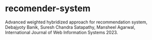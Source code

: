 # recomender-system
Advanced weighted hybridized approach for recommendation system, Debajyoty Banik, Suresh Chandra Satapathy, Mansheel Agarwal, International Journal of Web Information Systems
2023.
